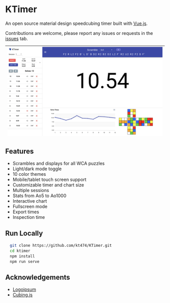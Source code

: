 # KTimer

An open source material design speedcubing timer built with [Vue.js](https://vuejs.org/).

Contributions are welcome, please report any issues or requests in the [issues](https://github.com/kt474/KTimer/issues) tab.

| ![screenshot](./public/page_light.png)  |
|----------------------------------------------|

## Features 

- Scrambles and displays for all WCA puzzles
- Light/dark mode toggle
- 10 color themes
- Mobile/tablet touch screen support
- Customizable timer and chart size
- Multiple sessions
- Stats from Ao5 to Ao1000
- Interactive chart
- Fullscreen mode
- Export times
- Inspection time


## Run Locally

```bash
  git clone https://github.com/kt474/KTimer.git
  cd ktimer
  npm install
  npm run serve
```

## Acknowledgements

- [Logoipsum](https://logoipsum.com/)
- [Cubing.js](https://github.com/cubing/cubing.js)
